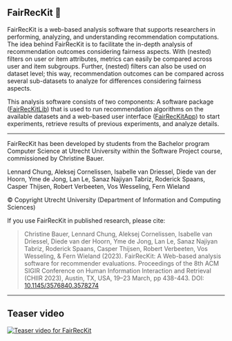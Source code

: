 ## FairRecKit 👋

<!--

**Here are some ideas to get you started:**

🙋‍♀️ A short introduction - what is your organization all about?
🌈 Contribution guidelines - how can the community get involved?
👩‍💻 Useful resources - where can the community find your docs? Is there anything else the community should know?
🍿 Fun facts - what does your team eat for breakfast?
🧙 Remember, you can do mighty things with the power of [Markdown](https://docs.github.com/github/writing-on-github/getting-started-with-writing-and-formatting-on-github/basic-writing-and-formatting-syntax)
-->

FairRecKit is a web-based analysis software that supports researchers in performing, analyzing, and understanding recommendation computations. 
The idea behind FairRecKit is to facilitate the in-depth analysis of recommendation outcomes considering fairness aspects. 
With (nested) filters on user or item attributes, metrics can easily be compared across user and item subgroups. 
Further, (nested) filters can also be used on dataset level; this way, recommendation outcomes can be compared across several sub-datasets to analyze for differences considering fairness aspects.

This analysis software consists of two components: 
A software package ([FairRecKitLib](https://github.com/FairRecKit/FairRecKitLib)) that is used to run recommendation algorithms on the available datasets 
and a web-based user interface ([FairRecKitApp](https://github.com/FairRecKit/FairRecKitApp)) to start experiments, retrieve results of previous experiments, and analyze details.

---

FairRecKit has been developed by students from the Bachelor program Computer Science at Utrecht University within the Software Project course, commissioned by Christine Bauer.

Lennard Chung,          Aleksej Cornelissen,
Isabelle van Driessel,  Diede van der Hoorn,
Yme de Jong,            Lan Le,
Sanaz Najiyan Tabriz,   Roderick Spaans,
Casper Thijsen,         Robert Verbeeten,
Vos Wesseling,          Fern Wieland    

© Copyright Utrecht University (Department of Information and Computing Sciences)

If you use FairRecKit in published research, please cite:
> Christine Bauer, Lennard Chung, Aleksej Cornelissen, Isabelle van Driessel, Diede van der Hoorn, Yme de Jong, Lan Le, Sanaz Najiyan Tabriz, Roderick Spaans, Casper Thijsen, Robert Verbeeten, Vos Wesseling, & Fern Wieland (2023). FairRecKit: A Web-based analysis software for recommender evaluations. Proceedings of the 8th ACM SIGIR Conference on Human Information Interaction and Retrieval (CHIIR 2023), Austin, TX, USA, 19–23 March, pp 438-443. DOI: [10.1145/3576840.3578274](https://doi.org/10.1145/3576840.3578274)

---
## Teaser video

[![Teaser video for FairRecKit](https://img.youtube.com/vi/6C1cRpy4b44/hqdefault.jpg)](https://www.youtube.com/watch?v=6C1cRpy4b44)

